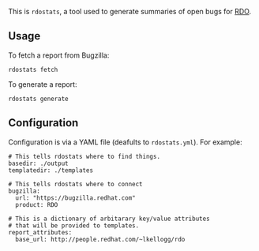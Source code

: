 This is `rdostats`, a tool used to generate summaries of open bugs for
[RDO][].

[RDO]: http://rdoproject.org/


## Usage

To fetch a report from Bugzilla:

    rdostats fetch

To generate a report:

    rdostats generate

## Configuration

Configuration is via a YAML file (deafults to `rdostats.yml`).  For
example:

    # This tells rdostats where to find things.
    basedir: ./output
    templatedir: ./templates

    # This tells rdostats where to connect
    bugzilla:
      url: "https://bugzilla.redhat.com"
      product: RDO

    # This is a dictionary of arbitarary key/value attributes
    # that will be provided to templates.
    report_attributes:
      base_url: http://people.redhat.com/~lkellogg/rdo

